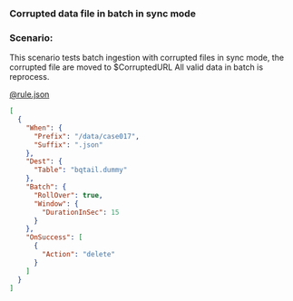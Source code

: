 ### Corrupted data file in batch in sync mode

### Scenario:

This scenario tests batch ingestion with corrupted files in sync mode, the corrupted file are moved to $CorruptedURL
All valid data in batch is reprocess. 

[@rule.json](rule.json)
```json
[
  {
    "When": {
      "Prefix": "/data/case017",
      "Suffix": ".json"
    },
    "Dest": {
      "Table": "bqtail.dummy"
    },
    "Batch": {
      "RollOver": true,
      "Window": {
        "DurationInSec": 15
      }
    },
    "OnSuccess": [
      {
        "Action": "delete"
      }
    ]
  }
]
```
